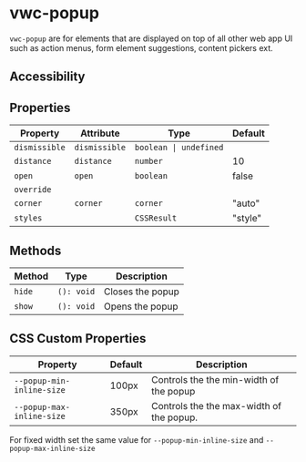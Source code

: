 # vwc-popup
`vwc-popup` are for elements that are displayed on top of all other web app UI such as action menus, form element suggestions, content pickers ext.

## Accessibility


## Properties

| Property      | Attribute     | Type                   | Default |
| ------------- | ------------- | ---------------------- | ------- |
| `dismissible` | `dismissible` | `boolean \| undefined` |         |
| `distance`    | `distance`    | `number`               | 10      |
| `open`        | `open`        | `boolean`              | false   |
| `override`    |               |                        |         |
| `corner`      | `corner`      | `corner`               | "auto"  |
| `styles`      |               | `CSSResult`            | "style" |

## Methods

| Method | Type       | Description      |
| ------ | ---------- | ---------------- |
| `hide` | `(): void` | Closes the popup |
| `show` | `(): void` | Opens the popup  |


## CSS Custom Properties

| Property                  | Default | Description                              |
| ------------------------- | ------- | ---------------------------------------- |
| `--popup-min-inline-size` | 100px   | Controls the the min-width of the popup  |
| `--popup-max-inline-size` | 350px   | Controls the the max-width of the popup. |

For fixed width set the same value for `--popup-min-inline-size` and `--popup-max-inline-size`
